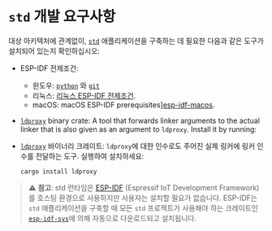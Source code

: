 # `std` 개발 요구사항

대상 아키텍처에 관계없이, [`std`][rust-esp-book-overview-std] 애플리케이션을 구축하는 데 필요한 다음과 같은 도구가 설치되어 있는지 확인하십시오:

- ESP-IDF 전제조건:
  - 윈도우: [`python`][python-website-download] 와 [`git`][git-website-download]
  - 리눅스: [리눅스 ESP-IDF 전제조건][esp-idf-linux].
  - macOS: macOS ESP-IDF prerequisites][esp-idf-macos].
- [`ldproxy`][embuild-github-ldproxy] binary crate: A tool that forwards linker arguments to the actual linker that is also given as an argument to `ldproxy`. Install it by running:
- [`ldproxy`][embuild-github-ldproxy] 바이너리 크레이트: `ldproxy`에 대한 인수로도 주어진 실제 링커에 링커 인수를 전달하는 도구. 실행하여 설치하세요:
  
    ```shell
    cargo install ldproxy
    ```

> ⚠️ **참고**: std 런타임은 [ESP-IDF][esp-idf-github] (Espressif IoT Development Framework)를 호스팅 환경으로 사용하지만 사용자는 설치할 필요가 없습니다. ESP-IDF는 `std` 애플리케이션을 구축할 때 모든 `std` 프로젝트가 사용해야 하는 크레이트인  [`esp-idf-sys`][esp-idf-sys-github]에 의해 자동으로 다운로드되고 설치됩니다.
>

[rust-esp-book-overview-std]: ../overview/using-the-standard-library.md
[python-website-download]: https://www.python.org/downloads/windows/
[git-website-download]: https://git-scm.com/downloads
[embuild-github-ldproxy]: https://github.com/esp-rs/embuild/tree/master/ldproxy
[esp-idf-sys-github]: https://github.com/esp-rs/esp-idf-sys
[esp-idf-github]: https://github.com/espressif/esp-idf
[esp-idf-linux]: https://docs.espressif.com/projects/esp-idf/en/latest/esp32/get-started/linux-macos-setup.html#for-linux-users
[esp-idf-macos]: https://docs.espressif.com/projects/esp-idf/en/latest/esp32/get-started/linux-macos-setup.html#for-macos-users

